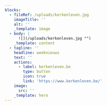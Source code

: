 ```yaml
---
blocks:
  - fileRef: /uploads/kerkenleven.jpg
    imageTitle: ''
    alt: ''
    _template: image
  - body: |
      ![](/uploads/kerkenleven.jpg "")
    _template: content
  - tagline: ''
    headline: weeknieuws
    text: ''
    actions:
      - label: kerkenleven.be
        type: button
        icon: true
        link: 'https://www.kerkenleven.be/'
    image:
      src: ''
    _template: hero
---
```


